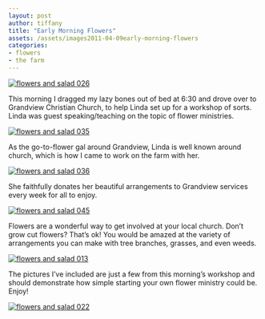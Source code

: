 ```yaml
---
layout: post
author: tiffany
title: "Early Morning Flowers"
assets: /assets/images2011-04-09early-morning-flowers
categories: 
- flowers
- the farm
---
```


[![](jekyll_uploads/2011/04/flowers-and-salad-026-575x326.jpg "flowers and salad 026")](http://www.sweetpeonies.com/2011/04/early-morning-flowers/flowers-and-salad-026/)

This morning I dragged my lazy bones out of bed at 6:30 and drove over to Grandview Christian Church, to help Linda set up for a workshop of sorts. Linda was guest speaking/teaching on the topic of flower ministries.

[![](jekyll_uploads/2011/04/flowers-and-salad-035-575x431.jpg "flowers and salad 035")](http://www.sweetpeonies.com/2011/04/early-morning-flowers/flowers-and-salad-035-2/)

As the go-to-flower gal around Grandview, Linda is well known around church, which is how I came to work on the farm with her.

[![](jekyll_uploads/2011/04/flowers-and-salad-036-575x431.jpg "flowers and salad 036")](http://www.sweetpeonies.com/2011/04/early-morning-flowers/flowers-and-salad-036/)

She faithfully donates her beautiful arrangements to Grandview services every week for all to enjoy.

[![](jekyll_uploads/2011/04/flowers-and-salad-045-325x433.jpg "flowers and salad 045")](http://www.sweetpeonies.com/2011/04/early-morning-flowers/flowers-and-salad-045/)

Flowers are a wonderful way to get involved at your local church. Don’t grow cut flowers? That’s ok! You would be amazed at the variety of arrangements you can make with tree branches, grasses, and even weeds.

[![](jekyll_uploads/2011/04/flowers-and-salad-013-325x433.jpg "flowers and salad 013")](http://www.sweetpeonies.com/2011/04/early-morning-flowers/flowers-and-salad-013/)

The pictures I’ve included are just a few from this morning’s workshop and should demonstrate how simple starting your own flower ministry could be. Enjoy!

[![](jekyll_uploads/2011/04/flowers-and-salad-022-575x537.jpg "flowers and salad 022")](http://www.sweetpeonies.com/2011/04/early-morning-flowers/flowers-and-salad-022/)